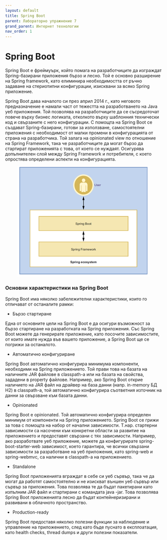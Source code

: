 ```yaml
---
layout: default
title: Spring Boot
parent: Лабораторно упражнение 7
grand_parent: Интернет технологии
nav_order: 1
---
```

# Spring Boot

Spring Boot е фреймуърк, който помага на разработчиците да изграждат Spring-базирани приложения бързо и лесно. Той е основно разширение на Spring framework, като елиминира необходимостта от ръчно задаване на стериотипни конфигурации, изисквани за всяко Spring приложение.

Spring Boot дава началото си през април 2014 г., като неговото предназначение е намали част от тежестта на разработването на Java уеб приложения. Той позволява на разработчиците да се съсредоточат повече върху бизнес логиката, отколкото върху шаблонния технически код и свързаните с него конфигурации. С помощта на Spring Boot се създават Spring-базирани, готови за използване, самостоятелни приложения с необходимост от малки промени в конфигурацията от страна на разработчика. Той залага на opinionated view по отношение на Spring Framework, така че разработчиците да могат бързо да стартират приложенията с това, от което се нуждаят. Осигурява допълнителен слой между Spring Framework и потребителя, с което опростява определени аспекти на конфигурацията.

<figure><img src="../../../assets/image (18).png" alt=""><figcaption></figcaption></figure>

### Основни характеристики на Spring Boot

Spring Boot има няколко забележителни характеристики, които го отличават от останалите рамки:

* Бързо стартиране

Една от основните цели на Spring Boot е да осигури възможност за бързо стартиране на разработката на Spring приложения. Със Spring Boot можете да генерирате приложение, като посочите зависимостите, от които имате нужда във вашето приложение, а Spring Boot ще се погрижи за останалото.

* Автоматично конфигуриране

Spring Boot автоматично конфигурира минимума компоненти, необходими на Spring приложението. Той прави това на базата на наличните JAR файлове в classpath-а или на базата на свойства, зададени в property файлове. Например, ако Spring Boot открие наличието на JAR файл на драйвер на база данни (напр. in-memory БД H2) в classpath-а, той автоматично конфигурира съответния източник на данни за свързване към базата данни.

* Opinionated

Spring Boot е opinionated. Той автоматично конфигурира определен минимум от компоненти на  Spring приложението. Spring Boot се грижи за това с помощта на набор от начални зависимости. Т.нар. стартерни зависимости са насочени към конкретни области за развитие на приложението и предоставят свързани с тях зависимости. Например, ако разработвате уеб приложение, можете да конфигурирате spring-boot-starter-web зависимост, което гарантира, че всички свързани зависимости за разработване на уеб приложения, като spring-web и spring-webmvc, са налични в classpath-а на приложението.

* Standalone

Spring Boot приложенията вграждат в себе си уеб сървър, така че да могат да работят самостоятелно и не изискват  външен уеб сървър или сървър за приложения. Това позволява те да бъдат пакетирани като изпълним JAR файл и стартирани с командата java -jar. Това позволява Spring Boot приложенията лесно да бъдат контейнеризирани и развивани в облачното пространство.

* Production-ready

Spring Boot предоставя няколко полезни функции за наблюдение и управление на приложението, след като бъде пуснато в експлоатация, като health checks, thread dumps и други полезни показатели.
